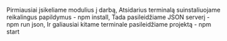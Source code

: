 Pirmiausiai įsikeliame modulius į darbą,
Atsidarius terminalą suinstaliuojame reikalingus papildymus - npm install,
Tada pasileidžiame JSON serverį - npm run json,
Ir galiausiai kitame terminale pasileidžiame projektą - npm start
